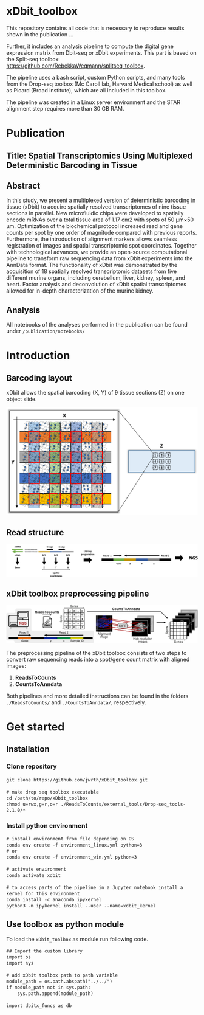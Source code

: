 # xDbit_toolbox

This repository contains all code that is necessary to reproduce results shown in the publication ...

Further, it includes an analysis pipeline to compute the digital gene expression matrix from Dbit-seq or xDbit experiments.
This part is based on the Split-seq toolbox: https://github.com/RebekkaWegmann/splitseq_toolbox.

The pipeline uses a bash script, custom Python scripts, and many tools from the Drop-seq toolbox (Mc Caroll lab, Harvard Medical school) as well as Picard (Broad institute), which are all included in this toolbox.

The pipeline was created in a Linux server environment and the STAR alignment step requires more than 30 GB RAM.

# Publication

## Title: Spatial Transcriptomics Using Multiplexed Deterministic Barcoding in Tissue

## Abstract

In this study, we present a multiplexed version of deterministic barcoding in tissue (xDbit) to acquire spatially resolved transcriptomes of nine tissue sections in parallel. New microfluidic chips were developed to spatially encode mRNAs over a total tissue area of 1.17 cm2 with spots of 50 µm×50 µm. Optimization of the biochemical protocol increased read and gene counts per spot by one order of magnitude compared with previous reports. Furthermore, the introduction of alignment markers allows seamless registration of images and spatial transcriptomic spot coordinates. Together with technological advances, we provide an open-source computational pipeline to transform raw sequencing data from xDbit experiments into the AnnData format. The functionality of xDbit was demonstrated by the acquisition of 18 spatially resolved transcriptomic datasets from five different murine organs, including cerebellum, liver, kidney, spleen, and heart. Factor analysis and deconvolution of xDbit spatial transcriptomes allowed for in-depth characterization of the murine kidney.

## Analysis

All notebooks of the analyses performed in the publication can be found under `/publication/notebooks/`

# Introduction
## Barcoding layout

xDbit allows the spatial barcoding (X, Y) of 9 tissue sections (Z) on one object slide.

![layout](graphics/xdbit_layout.png)

## Read structure

![readstructure](graphics/xdbit_read-structure.png)

## xDbit toolbox preprocessing pipeline

![](graphics/pipeline_overview.png)

The preprocessing pipeline of the xDbit toolbox consists of two steps to convert raw sequencing reads into a spot/gene count matrix with aligned images:

1. **ReadsToCounts**
2. **CountsToAnndata**

Both pipelines and more detailed instructions can be found in the folders `./ReadsToCounts/` and `./CountsToAnndata/`, respectively.


# Get started
## Installation

### Clone repository

```
git clone https://github.com/jwrth/xDbit_toolbox.git

# make drop seq toolbox executable
cd /path/to/repo/xDbit_toolbox
chmod u=rwx,g=r,o=r ./ReadsToCounts/external_tools/Drop-seq_tools-2.1.0/*
```

### Install python environment

```
# install environment from file depending on OS
conda env create -f environment_linux.yml python=3
# or
conda env create -f environment_win.yml python=3

# activate environment
conda activate xdbit

# to access parts of the pipeline in a Jupyter notebook install a kernel for this environment
conda install -c anaconda ipykernel
python3 -m ipykernel install --user --name=xdbit_kernel
```

## Use toolbox as python module

To load the `xDbit_toolbox` as module run following code.

```
## Import the custom library
import os
import sys

# add xDbit toolbox path to path variable
module_path = os.path.abspath("../../")
if module_path not in sys.path:
    sys.path.append(module_path)

import dbitx_funcs as db
```